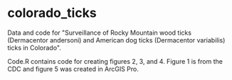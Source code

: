 # colorado_ticks

Data and code for "Surveillance of Rocky Mountain wood ticks (Dermacentor andersoni) and American dog ticks (Dermacentor variabilis) ticks in Colorado".

Code.R contains code for creating figures 2, 3, and 4. Figure 1 is from the CDC and figure 5 was created in ArcGIS Pro. 
